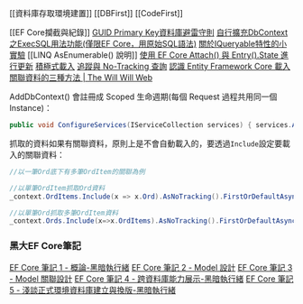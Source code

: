 
[[資料庫存取環境建置]]
[[DBFirst]]
[[CodeFirst]]

[[EF Core攔截與紀錄]]
[GUID Primary Key資料庫避雷守則](https://blog.darkthread.net/blog/guid-as-pk-on-db/)
[自行擴充DbContext之ExecSQL用法功能(僅限EF Core，用原始SQL語法)](https://youtu.be/uelo5mbdckc)
[關於IQueryable特性的小實驗](https://blog.darkthread.net/blog/iqueryable-experiment/)
[[LINQ AsEnumerable() 說明]]
[使用 EF Core Attach() 與 Entry().State 進行更新](https://blog.darkthread.net/blog/ef-core-attach/)
[積極式載入](https://learn.microsoft.com/zh-tw/ef/core/querying/related-data/eager#eager-loading)
[追蹤與 No-Tracking 查詢](https://learn.microsoft.com/zh-tw/ef/core/querying/tracking)
[認識 Entity Framework Core 載入關聯資料的三種方法 | The Will Will Web](https://blog.miniasp.com/post/2022/04/21/Loading-Related-Data-in-EF-Core)

AddDbContext() 會註冊成 Scoped 生命週期(每個 Request 過程共用同一個 Instance)：
```C#
public void ConfigureServices(IServiceCollection services) { services.AddDbContext<BloggingContext>(options => options.UseSqlite("Data Source=blog.db")); }
```

抓取的資料如果有關聯資料，原則上是不會自動載入的，要透過`Include`設定要載入的關聯資料：
```C#
//以一筆Ord底下有多筆OrdItem的關聯為例

//以單筆OrdItem抓取Ord資料
_context.OrdItems.Include(x => x.Ord).AsNoTracking().FirstOrDefaultAsync(m => m.Id == id);

//以單筆Ord抓取多筆OrdItem資料
_context.Ords.Include(x=>x.OrdItems).AsNoTracking().FirstOrDefaultAsync(m => m.OrdNo == ordNo);

```

### 黑大EF Core筆記
[EF Core 筆記 1 - 概論-黑暗執行緒](https://blog.darkthread.net/blog/efcore-notes-1/)
[EF Core 筆記 2 - Model 設計](https://blog.darkthread.net/blog/ef-core-notes-2/)
[EF Core 筆記 3 - Model 關聯設計](https://blog.darkthread.net/blog/ef-core-notes-3/)
[EF Core 筆記 4 - 跨資料庫能力展示-黑暗執行緒](https://blog.darkthread.net/blog/ef-core-notes-4/)
[EF Core 筆記 5 - 淺談正式環境資料庫建立與換版-黑暗執行緒](https://blog.darkthread.net/blog/ef-core-notes-5/)